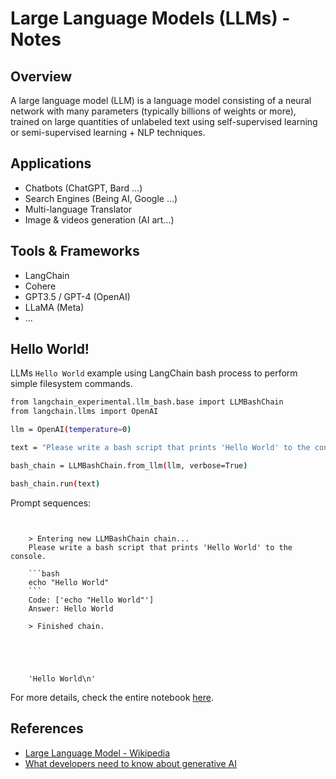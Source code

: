 # Large Language Models (LLMs) - Notes

## Overview

A large language model (LLM) is a language model consisting of a neural network with many parameters (typically billions of weights or more), trained on large quantities of unlabeled text using self-supervised learning or semi-supervised learning + NLP techniques.

## Applications

- Chatbots (ChatGPT, Bard ...)
- Search Engines (Being AI, Google ...)
- Multi-language Translator
- Image & videos generation (AI art...) 

## Tools & Frameworks

- LangChain
- Cohere
- GPT3.5 / GPT-4 (OpenAI)
- LLaMA (Meta)
- ...

## Hello World!

LLMs `Hello World` example using LangChain bash process to perform simple filesystem commands.

```sh
from langchain_experimental.llm_bash.base import LLMBashChain
from langchain.llms import OpenAI

llm = OpenAI(temperature=0)

text = "Please write a bash script that prints 'Hello World' to the console."

bash_chain = LLMBashChain.from_llm(llm, verbose=True)

bash_chain.run(text)
```

Prompt sequences:

```
    
    
    > Entering new LLMBashChain chain...
    Please write a bash script that prints 'Hello World' to the console.
    
    ```bash
    echo "Hello World"
    ```
    Code: ['echo "Hello World"']
    Answer: Hello World
    
    > Finished chain.





    'Hello World\n'
```

For more details, check the entire notebook [here](https://python.langchain.com/docs/use_cases/more/code_writing/llm_bash).

## References

- [Large Language Model - Wikipedia](https://en.wikipedia.org/wiki/Large_language_model)
- [What developers need to know about generative AI](https://github.blog/2023-04-07-what-developers-need-to-know-about-generative-ai/)

